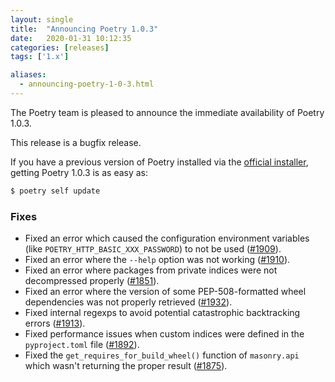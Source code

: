 ```yaml
---
layout: single
title:  "Announcing Poetry 1.0.3"
date:   2020-01-31 10:12:35
categories: [releases]
tags: ['1.x']

aliases:
  - announcing-poetry-1-0-3.html
---
```


The Poetry team is pleased to announce the immediate availability of Poetry 1.0.3.

<!--more-->

This release is a bugfix release.

If you have a previous version of Poetry installed via the [official installer](/docs/#installation),
getting Poetry 1.0.3 is as easy as:

```bash
$ poetry self update
```

### Fixes

- Fixed an error which caused the configuration environment variables (like `POETRY_HTTP_BASIC_XXX_PASSWORD`) to not be used ([#1909](https://github.com/python-poetry/poetry/pull/1909)).
- Fixed an error where the `--help` option was not working ([#1910](https://github.com/python-poetry/poetry/pull/1910)).
- Fixed an error where packages from private indices were not decompressed properly ([#1851](https://github.com/python-poetry/poetry/pull/1851)).
- Fixed an error where the version of some PEP-508-formatted wheel dependencies was not properly retrieved ([#1932](https://github.com/python-poetry/poetry/pull/1932)).
- Fixed internal regexps to avoid potential catastrophic backtracking errors ([#1913](https://github.com/python-poetry/poetry/pull/1913)).
- Fixed performance issues when custom indices were defined in the `pyproject.toml` file ([#1892](https://github.com/python-poetry/poetry/pull/1892)).
- Fixed the `get_requires_for_build_wheel()` function of `masonry.api` which wasn't returning the proper result ([#1875](https://github.com/python-poetry/poetry/pull/1875)).
